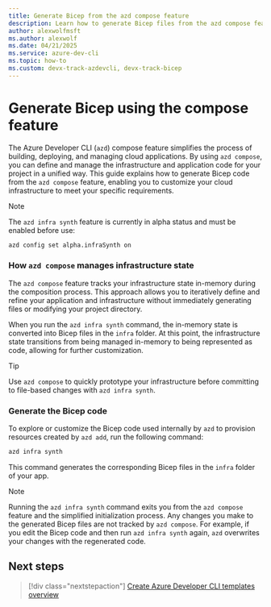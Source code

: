 ```yaml
---
title: Generate Bicep from the azd compose feature
description: Learn how to generate Bicep files from the azd compose feature to further customize your infrastructure
author: alexwolfmsft
ms.author: alexwolf
ms.date: 04/21/2025
ms.service: azure-dev-cli
ms.topic: how-to
ms.custom: devx-track-azdevcli, devx-track-bicep
---
```


# Generate Bicep using the compose feature

The Azure Developer CLI (`azd`) compose feature simplifies the process of building, deploying, and managing cloud applications. By using `azd compose`, you can define and manage the infrastructure and application code for your project in a unified way. This guide explains how to generate Bicep code from the `azd compose` feature, enabling you to customize your cloud infrastructure to meet your specific requirements.

> [!NOTE]
> The `azd infra synth` feature is currently in alpha status and must be enabled before use:
> ```bash
> azd config set alpha.infraSynth on
> ```

### How `azd compose` manages infrastructure state

The `azd compose` feature tracks your infrastructure state in-memory during the composition process. This approach allows you to iteratively define and refine your application and infrastructure without immediately generating files or modifying your project directory.

When you run the `azd infra synth` command, the in-memory state is converted into Bicep files in the `infra` folder. At this point, the infrastructure state transitions from being managed in-memory to being represented as code, allowing for further customization.

> [!TIP]
> Use `azd compose` to quickly prototype your infrastructure before committing to file-based changes with `azd infra synth`.

### Generate the Bicep code

To explore or customize the Bicep code used internally by `azd` to provision resources created by `azd add`, run the following command:

```bash
azd infra synth
```

This command generates the corresponding Bicep files in the `infra` folder of your app.

> [!NOTE]
> Running the `azd infra synth` command exits you from the `azd compose` feature and the simplified initialization process. Any changes you make to the generated Bicep files are not tracked by `azd compose`. For example, if you edit the Bicep code and then run `azd infra synth` again, `azd` overwrites your changes with the regenerated code.

## Next steps

> [!div class="nextstepaction"]
> [Create Azure Developer CLI templates overview](/azure/developer/azure-developer-cli/make-azd-compatible)
